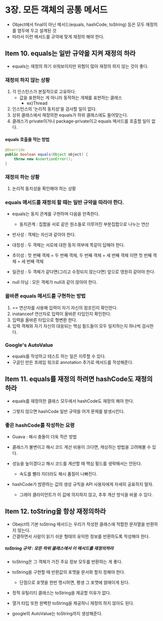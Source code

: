 # 3장. 모든 객체의 공통 메서드

- Object에서 final이 아닌 메서드(equals, hashCode, toString) 등은 모두 재정의를 염두에 두고 설계된 것
- 따라서 이런 메서드를 규약에 맞게 재정의 해야 한다.





## Item 10. equals는 일반 규약을 지켜 재정의 하라

- equals는 재정의 하기 쉬워보이지만 위험이 많아 재정의 하지 않는 것이 좋다.



### 재정의 하지 않는 상황

1. 각 인스턴스가 본질적으로 고유하다.
   - 값을 표현하는 게 아니라 동작하는 개체를 표현하는 클래스
     - ex)Thread
2. 인스턴스의 '논리적 동치성'을 검사할 일이 없다.
3. 상위 클래스에서 재정의한 equals가 하위 클래스에도 들어맞는다.
4. 클래스가 private이거나 package-private이고 equals 메서드를 호출할 일이 없다.



#### equals 호출을 막는 방법

```java
@Override
public boolean equals(Object object) {
    throw new AssertionError();
}
```



### 재정의 하는 상황

1. 논리적 동치성을 확인해야 하는 상황



### equals 메서드를 재정의 할 때는 일반 규약을 따라야 한다.

- equals는 동치 관계를 구현하며 다음을 만족한다.
  - 동치관계 : 집합을 서로 같은 원소들로 이루어진 부분집합으로 나누는 연산

- 반사성 : 객체는 자신과 같아야 한다.
- 대칭성 : 두 객체는 서로에 대한 동치 여부에 똑같이 답해야 한다.
- 추이성 : 첫 번째 객체 = 두 번째 객체, 두 번째 객체 = 세 번째 객체 이면 첫 번째 객체 = 세 번째 객체
- 일관성 : 두 객체가 같다면(그리고 수정되지 않는다면) 앞으로 영원히 같아야 한다.
- null 아님 : 모든 객체가 null과 같이 않아야 한다.



### 올바른 equals 메서드를 구현하는 방법

1. == 연산자를 사용해 입력이 자기 자신의 참조인지 확인한다.
2. instanceof 연산자로 입력이 올바른 타입인지 확인한다.
3. 입력을 올바른 타입으로 형변환 한다.
4. 입력 객체와 자기 자신의 대응되는 핵심 필드들이 모두 일치하는지 하나씩 검사한다.



### Google's AutoValue

- equals를 작성하고 테스트 하는 일은 지루할 수 있다.
- 구글인 만든 프레임 워크로 annotation 추가로 메서드를 작성해준다.





## Item 11. equals를 재정의 하려면 hashCode도 재정의하라

- equals를 재정의한 클래스 모두에서 hashCode도 재정의 해야 한다.

- 그렇지 않으면 hashCode 일반 규약을 어겨 문제를 발생시킨다.



### 좋은 hashCode를 작성하는 요령





- Guava : 해시 충돌이 더욱 적은 방법

- 클래스가 불변이고 해시 코드 계산 비용이 크다면, 캐싱하는 방법을 고려해볼 수 있다.

- 성능을 높이겠다고 해시 코드를 계산할 때 핵심 필드를 생략해서는 안된다.
  - 속도를 빨라 지더라도 해시 품질이 나빠진다.

- hashCode가 밚환하는 값의 생성 규칙을 API 사용자에게 자세히 공표하지 말자.
  - 그래야 클라이언트가 이 값에 의지하지 않고, 추후 계산 방식을 바꿀 수 있다.





## Item 12. toString을 항상 재정의하라

- Obejct의 기본 toString 메서드는 우리가 작성한 클래스에 적합한 문자열을 반환하지 않는다.
- 간결하면서 사람이 읽기 쉬운 형태의 유익한 정보를 반환하도록 작성해야 한다.

##### toString 규약 : 모든 하위 클래스에서 이 메서드를 재정의하라



- toString은 그 객체가 가진 주요 정보 모두를 반환하는 게 좋다.
- toString을 구현할 때 반환값의 포맷을 문서화 할지 정해야 한다.
  - 단점으로 포맷을 한번 명시하면, 평생 그 포맷에 얽매이게 된다.



- 정적 유틸리티 클래스는 toString을 제공할 이유가 없다.
- 열거 타입 또한 완벽한 toString을 제공하니 재정의 하지 않아도 된다.
- google의 AutoValue는 toString까지 생성해준다.

